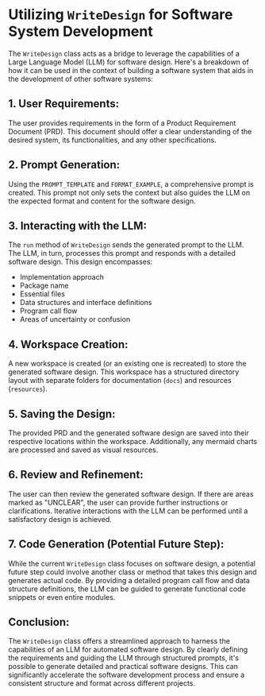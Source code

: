 
# Utilizing `WriteDesign` for Software System Development

The `WriteDesign` class acts as a bridge to leverage the capabilities of a Large Language Model (LLM) for software design. Here's a breakdown of how it can be used in the context of building a software system that aids in the development of other software systems:

## 1. **User Requirements**:
The user provides requirements in the form of a Product Requirement Document (PRD). This document should offer a clear understanding of the desired system, its functionalities, and any other specifications.

## 2. **Prompt Generation**:
Using the `PROMPT_TEMPLATE` and `FORMAT_EXAMPLE`, a comprehensive prompt is created. This prompt not only sets the context but also guides the LLM on the expected format and content for the software design.

## 3. **Interacting with the LLM**:
The `run` method of `WriteDesign` sends the generated prompt to the LLM. The LLM, in turn, processes this prompt and responds with a detailed software design. This design encompasses:
- Implementation approach
- Package name
- Essential files
- Data structures and interface definitions
- Program call flow
- Areas of uncertainty or confusion

## 4. **Workspace Creation**:
A new workspace is created (or an existing one is recreated) to store the generated software design. This workspace has a structured directory layout with separate folders for documentation (`docs`) and resources (`resources`).

## 5. **Saving the Design**:
The provided PRD and the generated software design are saved into their respective locations within the workspace. Additionally, any mermaid charts are processed and saved as visual resources.

## 6. **Review and Refinement**:
The user can then review the generated software design. If there are areas marked as "UNCLEAR", the user can provide further instructions or clarifications. Iterative interactions with the LLM can be performed until a satisfactory design is achieved.

## 7. **Code Generation (Potential Future Step)**:
While the current `WriteDesign` class focuses on software design, a potential future step could involve another class or method that takes this design and generates actual code. By providing a detailed program call flow and data structure definitions, the LLM can be guided to generate functional code snippets or even entire modules.

## Conclusion:

The `WriteDesign` class offers a streamlined approach to harness the capabilities of an LLM for automated software design. By clearly defining the requirements and guiding the LLM through structured prompts, it's possible to generate detailed and practical software designs. This can significantly accelerate the software development process and ensure a consistent structure and format across different projects.

